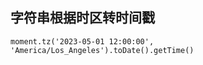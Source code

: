 ## 字符串根据时区转时间戳

```
moment.tz('2023-05-01 12:00:00', 'America/Los_Angeles').toDate().getTime()
```

